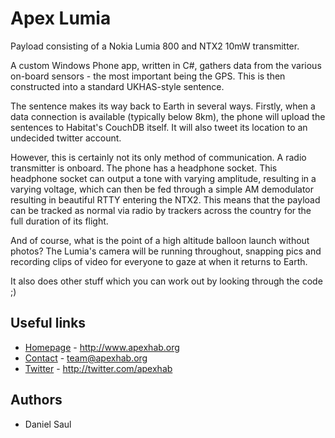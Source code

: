 Apex Lumia
==========

Payload consisting of a Nokia Lumia 800 and NTX2 10mW transmitter.

A custom Windows Phone app, written in C#, gathers data from the various on-board sensors - the most important being the GPS. This is then constructed into a standard UKHAS-style sentence.

The sentence makes its way back to Earth in several ways. Firstly, when a data connection is available (typically below 8km), the phone will upload the sentences to Habitat's CouchDB itself. It will also tweet its location to an undecided twitter account.

However, this is certainly not its only method of communication. A radio transmitter is onboard. The phone has a headphone socket. This headphone socket can output a tone with varying amplitude, resulting in a varying voltage, which can then be fed through a simple AM demodulator resulting in beautiful RTTY entering the NTX2. This means that the payload can be tracked as normal via radio by trackers across the country for the full duration of its flight.

And of course, what is the point of a high altitude balloon launch without photos? The Lumia's camera will be running throughout, snapping pics and recording clips of video for everyone to gaze at when it returns to Earth.

It also does other stuff which you can work out by looking through the code ;)

## Useful links

* [Homepage](http://www.apexhab.org) - http://www.apexhab.org
* [Contact](mailto:team@apexhab.org) - team@apexhab.org
* [Twitter](http://twitter.com/apexhab) - http://twitter.com/apexhab

## Authors
* Daniel Saul
